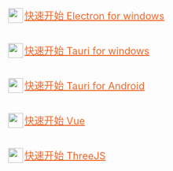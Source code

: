 <span style="display:block">
    <img style="width:30px;height:30px;" align="left" src="https://www.electronjs.org/zh/assets/img/favicon.ico"  />
    <p align="left" style="font-size:20px;margin-top:5px;"> <a style="color:#ee682b" href="https://github.com/TogetherYear/EVV">快速开始 Electron for windows</a></p>
</span>
<br/>
<span style="display:block">
    <img style="width:30px;height:30px;" align="left" src="https://tauri.app/favicon.svg"  />
    <p align="left" style="font-size:20px;margin-top:5px;"> <a style="color:#ee682b" href="https://github.com/TogetherYear/TVV">快速开始 Tauri for windows</a></p>
</span>
<br/>
<span style="display:block">
    <img style="width:30px;height:30px;" align="left" src="https://tauri.app/favicon.svg"  />
    <p align="left" style="font-size:20px;margin-top:5px;"> <a style="color:#ee682b" href="https://github.com/TogetherYear/TVVA">快速开始 Tauri for Android</a></p>
</span>
<br/>
<span style="display:block">
    <img style="width:30px;height:30px;" align="left" src="https://cn.vuejs.org/logo.svg"  />
    <p align="left" style="font-size:20px;margin-top:5px;"> <a style="color:#ee682b" href="https://github.com/TogetherYear/VV">快速开始 Vue</a></p>
</span>
<br/>
<span style="display:block">
    <img style="width:30px;height:30px;" align="left" src="https://threejs.org/files/favicon_white.ico"  />
    <p align="left" style="font-size:20px;margin-top:5px;"> <a style="color:#ee682b" href="https://github.com/TogetherYear/Simple-Three">快速开始 ThreeJS</a></p>
</span>